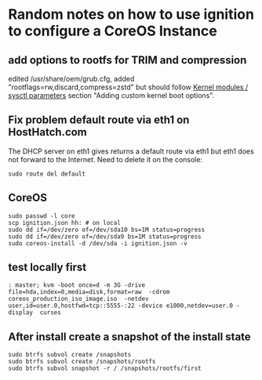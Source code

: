 # Random notes on how to use ignition to configure a CoreOS Instance
## add options to rootfs for TRIM and compression
edited /usr/share/oem/grub.cfg, added "rootflags=rw,discard,compress=zstd" but should
follow [Kernel modules / sysctl parameters](https://coreos.com/os/docs/latest/other-settings.html)
section "Adding custom kernel boot options".

## Fix problem default route via eth1 on HostHatch.com

The DHCP server on eth1 gives returns a default route via eth1 but eth1 does not forward to the Internet.
Need to delete it on the console:

	sudo route del default

## CoreOS
	sudo passwd -l core
	scp ignition.json hh: # on local
	sudo dd if=/dev/zero of=/dev/sda10 bs=1M status=progress
	sudo dd if=/dev/zero of=/dev/sda9 bs=1M status=progress
	sudo coreos-install -d /dev/sda -i ignition.json -v

## test locally first

	: master; kvm -boot once=d -m 3G -drive file=hda,index=0,media=disk,format=raw  -cdrom coreos_production_iso_image.iso  -netdev user,id=user.0,hostfwd=tcp::5555-:22 -device e1000,netdev=user.0 -display  curses

## After install create a snapshot of the install state
	sudo btrfs subvol create /snapshots
	sudo btrfs subvol create /snapshots/rootfs
	sudo btrfs subvol snapshot -r / /snapshots/rootfs/first
